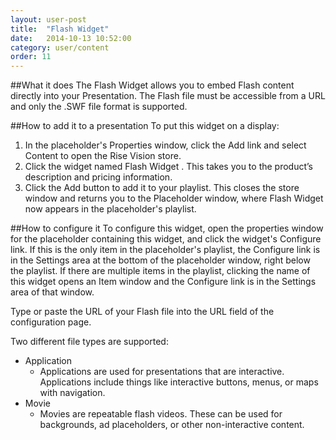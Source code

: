 ```yaml
---
layout: user-post
title:  "Flash Widget"
date:   2014-10-13 10:52:00
category: user/content
order: 11
---
```


##What it does
The Flash Widget allows you to embed Flash content directly into your Presentation. The Flash file must be accessible from a URL and only the .SWF file format is supported.

##How to add it to a presentation
To put this widget on a display:

1. In the placeholder's Properties window, click the Add link and select Content to open the Rise Vision store.
2. Click the widget named Flash Widget . This takes you to the product’s description and pricing information.
3. Click the Add button to add it to your playlist. This closes the store window and returns you to the Placeholder window, where Flash Widget now appears in the placeholder's playlist.


##How to configure it
To configure this widget, open the properties window for the placeholder containing this widget, and click the widget's Configure link. If this is the only item in the placeholder's playlist, the Configure link is in the Settings area at the bottom of the placeholder window, right below the playlist. If there are multiple items in the playlist, clicking the name of this widget opens an Item window and the Configure link is in the Settings area of that window.

Type or paste the URL of your Flash file into the URL field of the configuration page.

Two different file types are supported:
- Application
	- Applications are used for presentations that are interactive. Applications include things like interactive buttons, menus, or maps with navigation.
- Movie
	- Movies are repeatable flash videos. These can be used for backgrounds, ad placeholders, or other non-interactive content.
